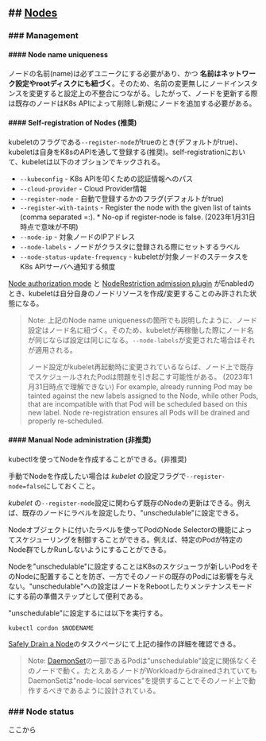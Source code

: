 ## ## [Nodes](https://kubernetes.io/docs/concepts/architecture/nodes/)

### ### Management

#### #### Node name uniqueness

ノードの名前(name)は必ずユニークにする必要があり、かつ __名前はネットワーク設定やrootディスクにも紐づく__。そのため、名前の変更無しにノードインスタンスを変更すると設定上の不整合につながる。したがって、ノードを更新する際は既存のノードはK8s APIによって削除し新規にノードを追加する必要がある。

#### #### Self-registration of Nodes (推奨)

kubeletのフラグである`--register-node`がtrueのとき(デフォルトがtrue)、kubeletは自身をK8sのAPIを通して登録する(推奨)。self-registrationにおいて、kubeletは以下のオブションでキックされる。

* `--kubeconfig` - K8s APIを叩くための認証情報へのパス
* `--cloud-provider` - Cloud Provider情報
* `--register-node` - 自動で登録するかのフラグ(デフォルトがtrue)
* `--register-with-taints` - Register the node with the given list of taints (comma separated <key>=<value>:<effect>).  * No-op if register-node is false. (2023年1月31日時点で意味が不明)
* `--node-ip` - 対象ノードのIPアドレス
* `--node-labels` - ノードがクラスタに登録される際にセットするラベル
* `--node-status-update-frequency` - kubeletが対象ノードのステータスをK8s APIサーバへ通知する頻度

[Node authorization mode](https://kubernetes.io/docs/reference/access-authn-authz/node/) と [NodeRestriction admission plugin](https://kubernetes.io/docs/reference/access-authn-authz/admission-controllers/#noderestriction) がEnabledのとき、kubeletは自分自身のノードリソースを作成/変更することのみ許された状態になる。

> Note: 上記のNode name uniquenessの箇所でも説明したように、ノード設定はノード名に紐づく。そのため、kubeletが再稼働した際にノード名が同じならば設定は同じになる。`--node-labels`が変更された場合はそれが適用される。
> 
> ノード設定がkubelet再起動時に変更されているならば、ノード上で既存でスケジュールされたPodは問題を引き起こす可能性がある。
> (2023年1月31日時点で理解できない) For example, already running Pod may be tainted against the new labels assigned to the Node, while other Pods, that are incompatible with that Pod will be scheduled based on this new label. Node re-registration ensures all Pods will be drained and properly re-scheduled.

#### #### Manual Node administration (非推奨)

kubectlを使ってNodeを作成することができる。(非推奨)

手動でNodeを作成したい場合は _kubelet_ の設定フラグで`--register-node=false`にしておくこと。

_kubelet_ の`--register-node`設定に関わらず既存のNodeの更新はできる。例えば、既存のノードにラベルを設定したり、"unschedulable"に設定できる。

Nodeオブジェクトに付いたラベルを使ってPodのNode Selectorの機能によってスケジューリングを制御することができる。例えば、特定のPodが特定のNode群でしかRunしないようにすることができる。

Nodeを"unschedulable"に設定することはK8sのスケジューラが新しいPodをそのNodeに配置することを防ぎ、一方でそのノードの既存のPodには影響を与えない。"unschedulable"への設定はノードをRebootしたりメンテナンスモードにする前の準備ステップとして便利である。

"unschedulable"に設定するには以下を実行する。

```
kubectl cordon $NODENAME
```

[Safely Drain a Node](https://kubernetes.io/docs/tasks/administer-cluster/safely-drain-node/)のタスクページにて上記の操作の詳細を確認できる。

> Note: [DaemonSet](https://kubernetes.io/docs/concepts/workloads/controllers/daemonset/)の一部であるPodは"unschedulable"設定に関係なくそのノードで動く。たとえあるノードがWorkloadからdrainedされていてもDaemonSetは"node-local services"を提供することでそのノード上で動作するべきであるように設計されている。

### ### Node status

ここから